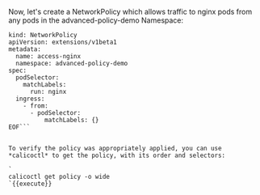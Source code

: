 Now, let's create a NetworkPolicy which allows traffic to nginx pods from any pods in the advanced-policy-demo Namespace:

```kubectl create -f - <<EOF
kind: NetworkPolicy
apiVersion: extensions/v1beta1
metadata:
  name: access-nginx
  namespace: advanced-policy-demo
spec:
  podSelector:
    matchLabels:
      run: nginx
  ingress:
    - from:
      - podSelector:
          matchLabels: {}
EOF```


To verify the policy was appropriately applied, you can use *calicoctl* to get the policy, with its order and selectors:

`
calicoctl get policy -o wide
`{{execute}}